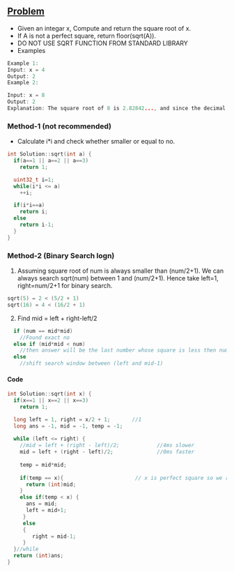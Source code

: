 ## [Problem](https://leetcode.com/problems/sqrtx/)
- Given an integar x, Compute and return the square root of x.
- If A is not a perfect square, return floor(sqrt(A)).
- DO NOT USE SQRT FUNCTION FROM STANDARD LIBRARY
- Examples
```c
Example 1:
Input: x = 4
Output: 2
Example 2:

Input: x = 8
Output: 2
Explanation: The square root of 8 is 2.82842..., and since the decimal part is truncated, 2 is returned.
```

### Method-1 (not recommended)
- Calculate i*i and check whether smaller or equal to no.
```c
int Solution::sqrt(int a) {
  if(a==1 || a==2 || a==3)
    return 1;

  uint32_t i=1;
  while(i*i <= a)
    ++i;

  if(i*i==a)
    return i;
  else
    return i-1;
  }
}
```

### Method-2 (Binary Search logn)
1. Assuming square root of num is always smaller than (num/2+1). We can always search sqrt(num) between 1 and (num/2+1). Hence take left=1, right=num/2+1 for binary search.
```c++
sqrt(5) = 2 < (5/2 + 1)
sqrt(16) = 4 < (16/2 + 1)
```
2. Find mid = left + right-left/2
```c++
  if (num == mid*mid)  
    //Found exact no
  else if (mid*mid < num)
    //then answer will be the last number whose square is less then num
  else
    //shift search window between (left and mid-1)
```
#### Code
```c++
int Solution::sqrt(int x) {
  if(x==1 || x==2 || x==3)
    return 1;

  long left = 1, right = x/2 + 1;       //1
  long ans = -1, mid = -1, temp = -1;
  
  while (left <= right) {
    //mid = left + (right - left)/2;            //4ms slower
    mid = left + (right - left)/2;              //0ms faster
    
    temp = mid*mid;
    
    if(temp == x){                       // x is perfect square so we return the mid
      return (int)mid;
    }
    else if(temp < x) {
      ans = mid;    
      left = mid+1;
     }
     else
     {
        right = mid-1;
     }
  }//while
  return (int)ans;
}
```
